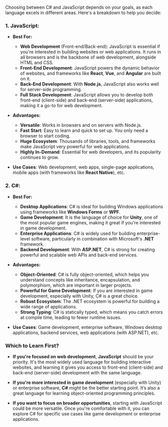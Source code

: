 Choosing between C# and JavaScript depends on your goals, as each language excels in different areas. Here's a breakdown to help you decide:

### **1. JavaScript:**
- **Best For:**
  - **Web Development** (Front-end/Back-end): JavaScript is essential if you're interested in building websites or web applications. It runs in all browsers and is the backbone of web development, alongside HTML and CSS.
  - **Front-End Development**: JavaScript powers the dynamic behavior of websites, and frameworks like **React**, **Vue**, and **Angular** are built on it.
  - **Back-End Development**: With **Node.js**, JavaScript also works well for server-side programming.
  - **Full Stack Development**: JavaScript allows you to develop both front-end (client-side) and back-end (server-side) applications, making it a go-to for web development.

- **Advantages:**
  - **Versatile**: Works in browsers and on servers with Node.js.
  - **Fast Start**: Easy to learn and quick to set up. You only need a browser to start coding.
  - **Huge Ecosystem**: Thousands of libraries, tools, and frameworks make JavaScript very powerful for web applications.
  - **Highly In-Demand**: Essential for web developers, and its popularity continues to grow.

- **Use Cases**: Web development, web apps, single-page applications, mobile apps (with frameworks like **React Native**), etc.

### **2. C#:**
- **Best For:**
  - **Desktop Applications**: C# is ideal for building Windows applications using frameworks like **Windows Forms** or **WPF**.
  - **Game Development**: It is the language of choice for **Unity**, one of the most popular game engines, making it great if you're interested in game development.
  - **Enterprise Applications**: C# is widely used for building enterprise-level software, particularly in combination with Microsoft's **.NET** framework.
  - **Backend Development**: With **ASP.NET**, C# is strong for creating powerful and scalable web APIs and back-end services.

- **Advantages:**
  - **Object-Oriented**: C# is fully object-oriented, which helps you understand concepts like inheritance, encapsulation, and polymorphism, which are important in larger projects.
  - **Powerful for Game Development**: If you are interested in game development, especially with Unity, C# is a great choice.
  - **Robust Ecosystem**: The .NET ecosystem is powerful for building a wide range of applications.
  - **Strong Typing**: C# is statically typed, which means you catch errors at compile time, leading to fewer runtime issues.

- **Use Cases**: Game development, enterprise software, Windows desktop applications, backend services, web applications (with ASP.NET), etc.

### **Which to Learn First?**

- **If you're focused on web development**, **JavaScript** should be your priority. It's the most widely used language for building interactive websites, and learning it gives you access to front-end (client-side) and back-end (server-side) development with the same language.

- **If you're more interested in game development** (especially with Unity) or enterprise software, **C#** might be the better starting point. It’s also a great language for learning object-oriented programming principles.

- **If you want to focus on broader opportunities**, starting with JavaScript could be more versatile. Once you're comfortable with it, you can explore C# for specific use cases like game development or enterprise applications.
